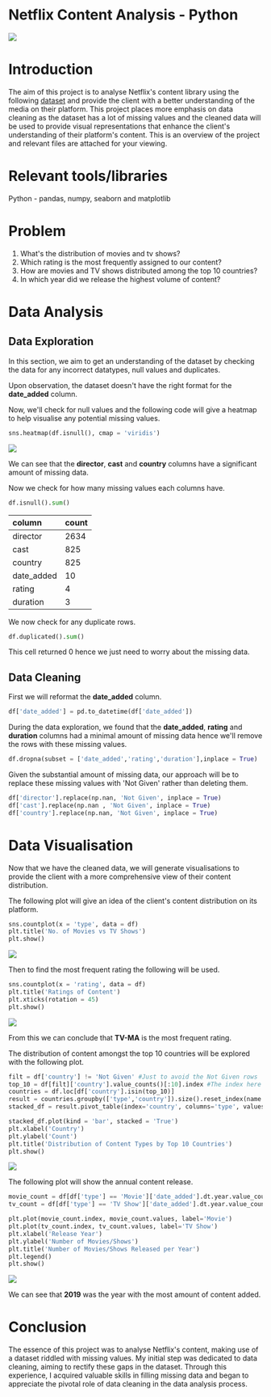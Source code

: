 # Netflix Content Analysis - Python
![](https://github.com/chekebh/Netflix-Content-Analysis-Python/blob/main/intro_image.jpg)
# Introduction
The aim of this project is to analyse Netflix's content library using the following [dataset](https://www.kaggle.com/datasets/shivamb/netflix-shows) and provide the client with a better understanding of the media on their platform. This project places more emphasis on data cleaning as the dataset has a lot of missing values and the cleaned data will be used to provide visual representations that enhance the client's understanding of their platform's content. This is an overview of the project and relevant files are attached for your viewing.

# Relevant tools/libraries
Python - pandas, numpy, seaborn and matplotlib

# Problem
1) What's the distribution of movies and tv shows?
2) Which rating is the most frequently assigned to our content?
3) How are movies and TV shows distributed among the top 10 countries?
4) In which year did we release the highest volume of content?

# Data Analysis
## Data Exploration
In this section, we aim to get an understanding of the dataset by checking the data for any incorrect datatypes, null values and duplicates.

Upon observation, the dataset doesn't have the right format for the **date_added** column.

Now,  we'll check for null values and the following code will give a heatmap to help visualise any potential missing values.

```python
sns.heatmap(df.isnull(), cmap = 'viridis')
```
![](https://github.com/chekebh/Netflix-Content-Analysis-Python/blob/main/heatmap.png)

We can see that the **director**, **cast** and **country** columns have a significant amount of missing data.

Now we check for how many missing values each columns have.

```python
df.isnull().sum()
```

|column|count|
|:---|---|
|director |2634|
|cast|825|
|country|825|
|date_added|10|
|rating|4|
|duration|3|

We now check for any duplicate rows.
```python
df.duplicated().sum()
```
This cell returned 0 hence we just need to worry about the missing data.

## Data Cleaning
First we will reformat the **date_added** column.

```python
df['date_added'] = pd.to_datetime(df['date_added'])
```

During the data exploration, we found that the **date_added**, **rating** and **duration** columns had a minimal amount of missing data hence we'll remove the rows with these missing values.

```python
df.dropna(subset = ['date_added','rating','duration'],inplace = True)
```

Given the substantial amount of missing data, our approach will be to replace these missing values with 'Not Given' rather than deleting them.

```python
df['director'].replace(np.nan, 'Not Given', inplace = True)
df['cast'].replace(np.nan , 'Not Given', inplace = True)
df['country'].replace(np.nan, 'Not Given', inplace = True)
```

# Data Visualisation

Now that we have the cleaned data, we will generate visualisations to provide the client with a more comprehensive view of their content distribution. 

The following plot will give an idea of the client's content distribution on its platform.

```python
sns.countplot(x = 'type', data = df)
plt.title('No. of Movies vs TV Shows')
plt.show()
```

![](https://github.com/chekebh/Netflix-Content-Analysis-Python/blob/main/movies_vs_tv.png)

Then to find the most frequent rating the following will be used.

```python
sns.countplot(x = 'rating', data = df)
plt.title('Ratings of Content')
plt.xticks(rotation = 45)
plt.show()
```

![](https://github.com/chekebh/Netflix-Content-Analysis-Python/blob/main/rating.png)

From this we can conclude that **TV-MA** is the most frequent rating.

The distribution of content amongst the top 10 countries will be explored with the following plot.

```python
filt = df['country'] != 'Not Given' #Just to avoid the Not Given rows
top_10 = df[filt]['country'].value_counts()[:10].index #The index here are countries
countries = df.loc[df['country'].isin(top_10)]
result = countries.groupby(['type','country']).size().reset_index(name = 'count')
stacked_df = result.pivot_table(index='country', columns='type', values='count').sort_values(by = 'Movie', ascending = False) #To separate the type column into TV Show and Movie columns

stacked_df.plot(kind = 'bar', stacked = 'True')
plt.xlabel('Country')
plt.ylabel('Count')
plt.title('Distribution of Content Types by Top 10 Countries')
plt.show()
```
![](https://github.com/chekebh/Netflix-Content-Analysis-Python/blob/main/top10.png)

The following plot will show the annual content release.

```python
movie_count = df[df['type'] == 'Movie']['date_added'].dt.year.value_counts().sort_index() # Extracts the year and counts the frequency
tv_count = df[df['type'] == 'TV Show']['date_added'].dt.year.value_counts().sort_index()

plt.plot(movie_count.index, movie_count.values, label='Movie')
plt.plot(tv_count.index, tv_count.values, label='TV Show')
plt.xlabel('Release Year')
plt.ylabel('Number of Movies/Shows')
plt.title('Number of Movies/Shows Released per Year')
plt.legend()
plt.show()
```

![](https://github.com/chekebh/Netflix-Content-Analysis-Python/blob/main/content_release.png)

We can see that **2019** was the year with the most amount of content added.

# Conclusion

The essence of this project was to analyse Netflix's content, making use of a dataset riddled with missing values. My initial step was dedicated to data cleaning, aiming to rectify these gaps in the dataset. Through this experience, I acquired valuable skills in filling missing data and began to appreciate the pivotal role of data cleaning in the data analysis process.
